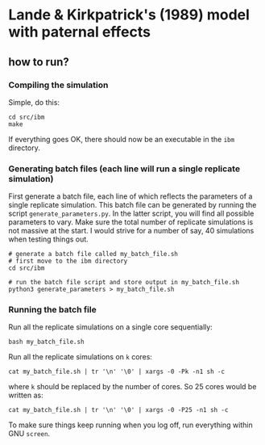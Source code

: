 # Lande & Kirkpatrick's (1989) model with paternal effects

## how to run?

### Compiling the simulation
Simple, do this:
```
cd src/ibm
make
```
If everything goes OK, there should now be an executable in the `ibm` directory.

### Generating batch files (each line will run a single replicate simulation)
First generate a batch file, each line of which reflects the parameters of
a single replicate simulation. This batch file can be generated by running 
the script `generate_parameters.py`.
In the latter script, you will find all possible parameters to vary. 
Make sure the total number of replicate simulations is not massive at the start. I would strive for a number of say, 40 simulations when testing things out.

```
# generate a batch file called my_batch_file.sh
# first move to the ibm directory
cd src/ibm 

# run the batch file script and store output in my_batch_file.sh
python3 generate_parameters > my_batch_file.sh
```
### Running the batch file
Run all the replicate simulations on a single core sequentially:
```
bash my_batch_file.sh
```

Run all the replicate simulations on `k` cores:
```
cat my_batch_file.sh | tr '\n' '\0' | xargs -0 -Pk -n1 sh -c
```
where `k` should be replaced by the number of cores. So 25 cores would be written as:
```
cat my_batch_file.sh | tr '\n' '\0' | xargs -0 -P25 -n1 sh -c
```
To make sure things keep running when you log off, run everything within GNU `screen`.
